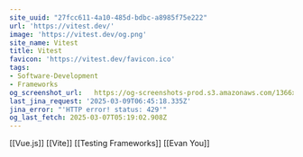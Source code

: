 ```yaml
---
site_uuid: "27fcc611-4a10-485d-bdbc-a8985f75e222"
url: 'https://vitest.dev/'
image: 'https://vitest.dev/og.png'
site_name: Vitest
title: Vitest
favicon: 'https://vitest.dev/favicon.ico'
tags:
- Software-Development
- Frameworks
og_screenshot_url:   https://og-screenshots-prod.s3.amazonaws.com/1366x768/80/false/2d9b42d49a11b8f71c3c34e5bbe0f042177c765d4362adcd80cd36f51b03e102.jpeg
last_jina_request: '2025-03-09T06:45:18.335Z'
jina_error: "'HTTP error! status: 429'"
og_last_fetch: 2025-03-07T05:19:02.908Z
---
```


[[Vue.js]]
[[Vite]]
[[Testing Frameworks]]
[[Evan You]]

